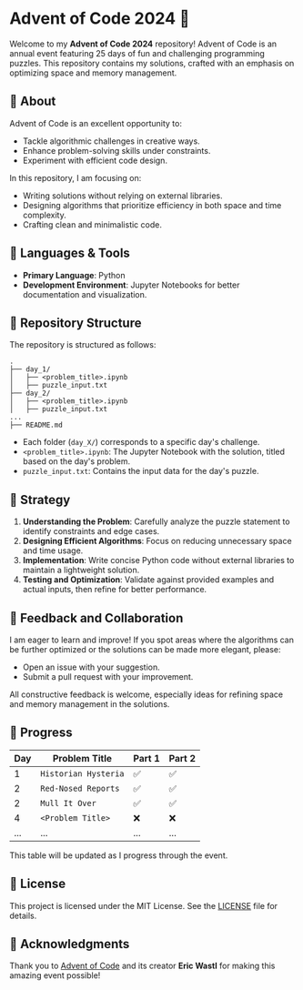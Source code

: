 # Advent of Code 2024 🎄

Welcome to my **Advent of Code 2024** repository! Advent of Code is an annual event featuring 25 days of fun and challenging programming puzzles. This repository contains my solutions, crafted with an emphasis on optimizing space and memory management.

## 📜 About

Advent of Code is an excellent opportunity to:
- Tackle algorithmic challenges in creative ways.
- Enhance problem-solving skills under constraints.
- Experiment with efficient code design.

In this repository, I am focusing on:
- Writing solutions without relying on external libraries.
- Designing algorithms that prioritize efficiency in both space and time complexity.
- Crafting clean and minimalistic code.

## 🔧 Languages & Tools
- **Primary Language**: Python
- **Development Environment**: Jupyter Notebooks for better documentation and visualization.

## 🚀 Repository Structure
The repository is structured as follows:

```
.
├── day_1/
│   ├── <problem_title>.ipynb
│   ├── puzzle_input.txt
├── day_2/
│   ├── <problem_title>.ipynb
│   ├── puzzle_input.txt
...
├── README.md
```

- Each folder (`day_X/`) corresponds to a specific day's challenge.
- `<problem_title>.ipynb`: The Jupyter Notebook with the solution, titled based on the day's problem.
- `puzzle_input.txt`: Contains the input data for the day's puzzle.

## 🧠 Strategy
1. **Understanding the Problem**: Carefully analyze the puzzle statement to identify constraints and edge cases.
2. **Designing Efficient Algorithms**: Focus on reducing unnecessary space and time usage.
3. **Implementation**: Write concise Python code without external libraries to maintain a lightweight solution.
4. **Testing and Optimization**: Validate against provided examples and actual inputs, then refine for better performance.

## 🤝 Feedback and Collaboration

I am eager to learn and improve! If you spot areas where the algorithms can be further optimized or the solutions can be made more elegant, please:
- Open an issue with your suggestion.
- Submit a pull request with your improvement.

All constructive feedback is welcome, especially ideas for refining space and memory management in the solutions.

## 🎯 Progress
| Day | Problem Title                | Part 1 | Part 2 |
|-----|------------------------------|--------|--------|
| 1   | `Historian Hysteria`         | ✅      | ✅      |
| 2   | `Red-Nosed Reports`          | ✅      | ✅      |
| 2   | `Mull It Over`               | ✅      | ✅      |
| 4   | `<Problem Title>`            | ❌      | ❌      |
| ... | ...                          | ...    | ...    |

This table will be updated as I progress through the event.

## 📜 License
This project is licensed under the MIT License. See the [LICENSE](LICENSE) file for details.

## 🎉 Acknowledgments
Thank you to [Advent of Code](https://adventofcode.com/) and its creator **Eric Wastl** for making this amazing event possible!
